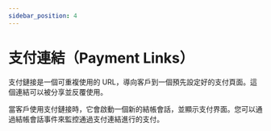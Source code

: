 ```yaml
---
sidebar_position: 4
---
```


# 支付連結（Payment Links）

支付鏈接是一個可重複使用的 URL，導向客戶到一個預先設定好的支付頁面。這個連結可以被分享並反覆使用。

當客戶使用支付鏈接時，它會啟動一個新的結帳會話，並顯示支付界面。您可以通過結帳會話事件來監控通過支付連結進行的支付。
